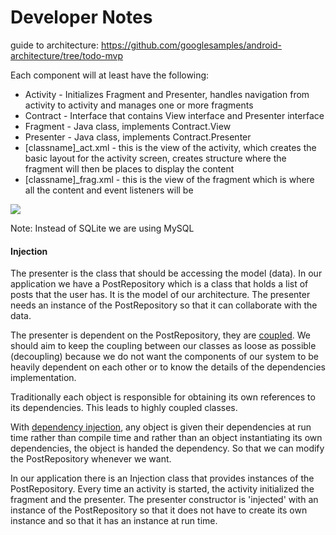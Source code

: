 # Developer Notes

guide to architecture: https://github.com/googlesamples/android-architecture/tree/todo-mvp

Each component will at least have the following: 

- Activity - Initializes Fragment and Presenter, handles navigation from activity to activity and manages one or more fragments
- Contract - Interface that contains View interface and Presenter interface
- Fragment - Java class, implements Contract.View
- Presenter - Java class, implements Contract.Presenter
- [classname]_act.xml - this is the view of the activity, which creates the basic layout for the activity screen, creates structure where the fragment will then be places to display the content
- [classname]_frag.xml - this is the view of the fragment which is where all the content and event listeners will be

![](C:\Users\lucer_000\Desktop\RedRider\images\mvp.png)

Note: Instead of SQLite we are using MySQL



#### Injection

The presenter is the class that should be accessing the model (data). In our application we have a PostRepository which is a class that holds a list of posts that the user has. It is the model of our architecture. The presenter needs an instance of the PostRepository so that it can collaborate with the data. 

The presenter is dependent on the PostRepository, they are [coupled](https://softwareengineering.stackexchange.com/questions/244476/what-is-decoupling-and-what-development-areas-can-it-apply-to). We should aim to keep the coupling between our classes as loose as possible (decoupling) because we do not want the components of our system to be heavily dependent on each other or to know the details of the dependencies implementation. 

Traditionally each object is responsible for obtaining its own references to its dependencies. This leads to highly coupled classes.

With [dependency injection](https://stackoverflow.com/questions/130794/what-is-dependency-injection), any object is given their dependencies at run time rather than compile time and rather than an object instantiating its own dependencies, the object is handed the dependency. So that we can modify the PostRepository whenever we want.

In our application there is an Injection class that provides instances of the PostRepository. Every time an activity is started, the activity initialized the fragment and the presenter. The presenter constructor is 'injected' with an instance of the PostRepository so that it does not have to create its own instance and so that it has an instance at run time.